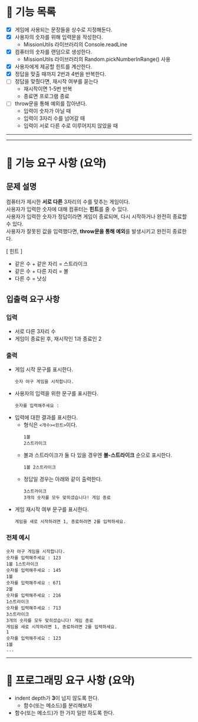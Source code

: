 # 📜 **기능 목록**
- [x] 게임에 사용되는 문장들을 상수로 지정해둔다.
- [x] 사용자의 숫자를 위해 입력문을 작성한다.
     - MissionUtils 라이브러리의 Console.readLine
- [x] 컴퓨터의 숫자를 랜덤으로 생성한다.
     - MissionUtils 라이브러리의 Random.pickNumberInRange() 사용
- [x] 사용자에게 제공할 힌트를 계산한다.
- [x] 정답을 맞출 때까지 2번과 4번을 반복한다.
- [ ] 정답을 맞췄다면, 재시작 여부를 묻는다
     - 재시작이면 1-5번 반복
     - 종료면 프로그램 종료
- [ ] throw문을 통해 예외를 잡아낸다.   
     - 입력이 숫자가 아닐 때   
     - 입력이 3자리 수를 넘어갈 때   
     - 입력이 서로 다른 수로 이루어지지 않았을 때   
  
---
---
# 🚀 **기능 요구 사항 (요약)**

## **문제 설명**
컴퓨터가 제시한 **서로 다른** 3자리의 수를 맞추는 게임이다.    
사용자가 입력한 숫자에 대해 컴퓨터는 **힌트**를 줄 수 있다.   
사용자가 입력한 숫자가 정답이라면 게임이 종료되며, 다시 시작하거나 완전히 종료할 수 있다.   
사용자가 잘못된 값을 입력했다면, **throw문을 통해 예외**를 발생시키고 완전히 종료한다.

[ 힌트 ]
- 같은 수 + 같은 자리 = 스트라이크
- 같은 수 + 다른 자리 = 볼
- 다른 수 = 낫싱

## **입출력 요구 사항**
### 입력   
- 서로 다른 3자리 수
- 게임이 종료된 후, 재시작인 1과 종료인 2

### 출력
- 게임 시작 문구를 표시한다.
  ```
  숫자 야구 게임을 시작합니다.
  ```
- 사용자의 입력을 위한 문구를 표시한다.
  ```
  숫자를 입력해주세요 : 
  ```
- 입력에 대한 결과를 표시한다.
  - 형식은 `<개수><힌트>`이다.    
    ```
    1볼
    2스트라이크
    ```
  - 볼과 스트라이크가 둘 다 있을 경우엔 **볼-스트라이크** 순으로 표시한다.
    ```
    1볼 2스트라이크
    ```
  - 정답일 경우는 아래와 같이 출력한다.
    ```
    3스트라이크
    3개의 숫자를 모두 맞히셨습니다! 게임 종료
    ```
- 게임 재시작 여부 문구를 표시한다.
  ```
  게임을 새로 시작하려면 1, 종료하려면 2를 입력하세요.
  ```

### 전체 예시
```
숫자 야구 게임을 시작합니다.
숫자를 입력해주세요 : 123
1볼 1스트라이크
숫자를 입력해주세요 : 145
1볼
숫자를 입력해주세요 : 671
2볼
숫자를 입력해주세요 : 216
1스트라이크
숫자를 입력해주세요 : 713
3스트라이크
3개의 숫자를 모두 맞히셨습니다! 게임 종료
게임을 새로 시작하려면 1, 종료하려면 2를 입력하세요.
1
숫자를 입력해주세요 : 123
1볼
...
```
---
# **🎯 프로그래밍 요구 사항 (요약)**

- indent depth가 **3**이 넘지 않도록 한다. 
  - 함수(또는 메소드)를 분리해보자
- 함수(또는 메소드)가 한 가지 일만 하도록 한다.
